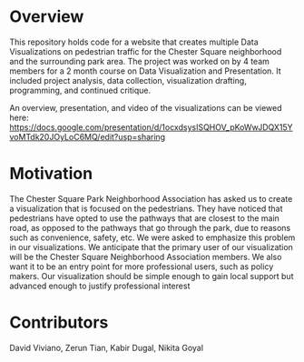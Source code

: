 # Overview
This repository holds code for a website that creates multiple Data Visualizations on pedestrian traffic for the Chester Square neighborhood and the surrounding park area. The project was worked on by 4 team members for a 2 month course on Data Visualization and Presentation.  It included project analysis, data collection, visualization drafting, programming, and continued critique.

An overview, presentation, and video of the visualizations can be viewed here:  https://docs.google.com/presentation/d/1ocxdsysISQHOV_pKoWwJDQX15YvoMTdk20JOyLoC6MQ/edit?usp=sharing

# Motivation
The Chester Square Park Neighborhood Association has asked us to create a visualization that is focused on the pedestrians. They have noticed that pedestrians have opted to use the pathways that are closest to the main road, as opposed to the pathways that go through the park, due to reasons such as convenience, safety, etc. We were asked to emphasize this problem in our visualizations. We anticipate that the primary user of our visualization will be the Chester Square Neighborhood Association members. We also want it to be an entry point for more professional users, such as policy makers. Our visualization should be simple enough to gain local support but advanced enough to justify professional interest

# Contributors
David Viviano, Zerun Tian, Kabir Dugal, Nikita Goyal
